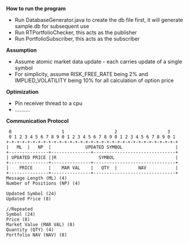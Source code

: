 **How to run the program**

* Run DatabaseGenerator.java to create the db file first, it will generate sample.db for subsequent use
* Run RTPortfolioChecker, this acts as the publisher
* Run PortfolioSubscriber, this acts as the subscriber

**Assumption**

* Assume atomic market data update - each carries update of a single symbol
* For simplicity, assume RISK_FREE_RATE being 2% and IMPLIED_VOLATILITY being 10% for all calculation of option price

**Optimization**

* Pin receiver thread to a cpu
* ..........

**Communication Protocol**

     0                   1                   2                   3
     0 1 2 3 4 5 6 7 8 9 0 1 2 3 4 5 6 7 8 9 0 1 2 3 4 5 6 7 8 9 0 1
    +-+-+-+-+-+-+-+-+-+-+-+-+-+-+-+-+-+-+-+-+-+-+-+-+-+-+-+-+-+-+-+-+
    |   ML  |   NP  |             UPDATED SYMBOL                    |
    +---------------+---------------+-------------------------------+
    | UPDATED PRICE ||R                SYMBOL                       | 
    +---------------+---------------+-------------------------------+
    |    PRICE      |    MAR VAL    |   QTY  |        NAV           |
    +---------------+---------------+-------------------------------+
    Message Length (ML) (4)
    Number of Positions (NP) (4)
    
    Updated Symbol (24)
    Updated Price (8)

    //Repeated
    Symbol (24)
    Price (8)
    Market Value (MAR VAL) (8)
    Quantity (QTY) (4)
    Portfolio NAV (NAV) (8)
